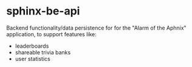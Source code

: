 # sphinx-be-api
Backend functionality/data persistence for for the "Alarm of the Aphnix" application, to support features like:
- leaderboards
- shareable trivia banks
- user statistics
